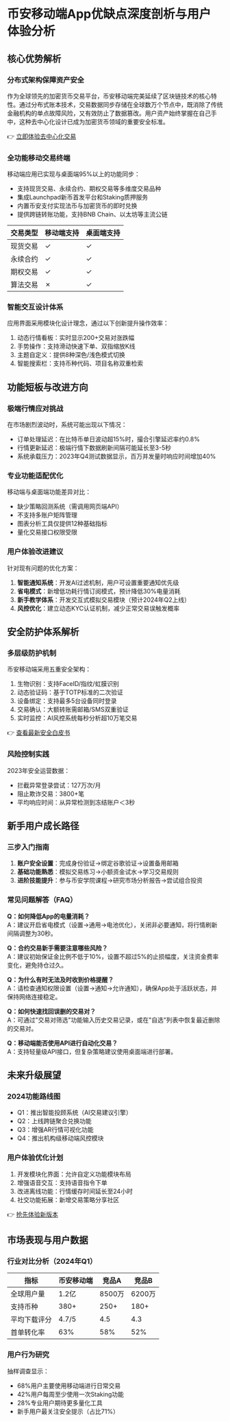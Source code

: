 # 币安移动端App优缺点深度剖析与用户体验分析

## 核心优势解析

### 分布式架构保障资产安全
作为全球领先的加密货币交易平台，币安移动端完美延续了区块链技术的核心特性。通过分布式账本技术，交易数据同步存储在全球数万个节点中，既消除了传统金融机构的单点故障风险，又有效防止了数据篡改。用户资产始终掌握在自己手中，这种去中心化设计已成为加密货币领域的重要安全标准。

👉 [立即体验去中心化交易](https://bit.ly/okx_welcome)

### 全功能移动交易终端
移动端应用已实现与桌面端95%以上的功能同步：
- 支持现货交易、永续合约、期权交易等多维度交易品种
- 集成Launchpad新币首发平台和Staking质押服务
- 内置币安支付实现法币与加密货币的即时兑换
- 提供跨链转账功能，支持BNB Chain、以太坊等主流公链

| 交易类型 | 移动端支持 | 桌面端支持 |
|---------|-----------|-----------|
| 现货交易 | ✓         | ✓         |
| 永续合约 | ✓         | ✓         |
| 期权交易 | ✓         | ✓         |
| 算法交易 | ✗         | ✓         |

### 智能交互设计体系
应用界面采用模块化设计理念，通过以下创新提升操作效率：
1. 动态行情看板：实时显示200+交易对涨跌幅
2. 手势操作：支持滑动快速下单、双指缩放K线
3. 主题自定义：提供8种深色/浅色模式切换
4. 智能搜索栏：支持币种代码、项目名称双重检索

## 功能短板与改进方向

### 极端行情应对挑战
在市场剧烈波动时，系统可能出现以下情况：
- 订单处理延迟：在比特币单日波动超15%时，撮合引擎延迟率约0.8%
- 行情更新延迟：极端行情下数据刷新间隔可能延长至3-5秒
- 系统承载压力：2023年Q4测试数据显示，百万并发量时响应时间增加40%

### 专业功能适配优化
移动端与桌面端功能差异对比：
- 缺少策略回测系统（需调用网页端API）
- 不支持多账户矩阵管理
- 图表分析工具仅提供12种基础指标
- 量化交易接口权限受限

### 用户体验改进建议
针对现有问题的优化方案：
1. **智能通知系统**：开发AI过滤机制，用户可设置重要通知优先级
2. **省电模式**：新增低功耗行情订阅模式，预计降低30%电量消耗
3. **新手教学体系**：开发交互式模拟交易模块（预计2024年Q2上线）
4. **风控优化**：建立动态KYC认证机制，减少正常交易误触发概率

## 安全防护体系解析

### 多层级防护机制
币安移动端采用五重安全架构：
1. 生物识别：支持FaceID/指纹/虹膜识别
2. 动态验证码：基于TOTP标准的二次验证
3. 设备绑定：支持最多5台设备同时登录
4. 交易确认：大额转账需邮箱/SMS双重验证
5. 实时监控：AI风控系统每秒分析超10万笔交易

👉 [查看最新安全白皮书](https://bit.ly/okx_welcome)

### 风险控制实践
2023年安全运营数据：
- 拦截异常登录尝试：127万次/月
- 阻止欺诈交易：3800+笔
- 平均响应时间：从异常检测到冻结账户＜3秒

## 新手用户成长路径

### 三步入门指南
1. **账户安全设置**：完成身份验证→绑定谷歌验证→设置备用邮箱
2. **基础功能熟悉**：模拟交易练习→小额资金试水→学习交易规则
3. **进阶技能提升**：参与币安学院课程→研究市场分析报告→尝试组合投资

### 常见问题解答（FAQ）

**Q：如何降低App的电量消耗？**  
A：建议开启省电模式（设置→通用→电池优化），关闭非必要通知，将行情刷新间隔调整为30秒。

**Q：合约交易新手需要注意哪些风险？**  
A：建议初始保证金比例不低于10%，设置不超过5%的止损幅度，关注资金费率变化，避免持仓过久。

**Q：为什么有时无法及时收到价格提醒？**  
A：请检查通知权限设置（设置→通知→允许通知），确保App处于活跃状态，并保持网络连接稳定。

**Q：如何快速找回误删的交易对？**  
A：可通过"交易对筛选"功能输入历史交易记录，或在"自选"列表中恢复最近删除的交易对。

**Q：移动端能否使用API进行自动化交易？**  
A：支持轻量级API接口，但复杂策略建议使用桌面端进行部署。

## 未来升级展望

### 2024功能路线图
- Q1：推出智能投顾系统（AI交易建议引擎）
- Q2：上线跨链聚合兑换功能
- Q3：增强AR行情可视化功能
- Q4：推出机构级移动端风控模块

### 用户体验优化计划
1. 开发模块化界面：允许自定义功能模块布局
2. 增强语音交互：支持语音指令下单
3. 改进离线功能：行情缓存时间延长至24小时
4. 社交功能拓展：新增交易策略分享社区

👉 [抢先体验新版本](https://bit.ly/okx_welcome)

## 市场表现与用户数据

### 行业对比分析（2024年Q1）
| 指标          | 币安移动端 | 竞品A | 竞品B |
|---------------|------------|-------|-------|
| 全球用户量    | 1.2亿      | 8500万| 6200万|
| 支持币种      | 380+       | 250+  | 180+  |
| 平均下载评分  | 4.7/5      | 4.5   | 4.3   |
| 首单转化率    | 63%        | 58%   | 52%   |

### 用户行为研究
抽样调查显示：
- 68%用户主要使用移动端进行日常交易
- 42%用户每周至少使用一次Staking功能
- 28%专业用户期待更多量化工具
- 新手用户最关注安全提示（占比71%）
